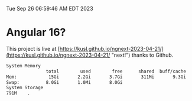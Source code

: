 Tue Sep 26 06:59:46 AM EDT 2023

# Angular 16?


This project is live at [https://kusl.github.io/ngnext-2023-04-21/](https://kusl.github.io/ngnext-2023-04-21/ "next!") thanks to Github.

```bash
System Memory
               total        used        free      shared  buff/cache   available
Mem:            15Gi       2.2Gi       3.7Gi       311Mi       9.3Gi        12Gi
Swap:          8.0Gi       1.0Mi       8.0Gi
System Storage
791M	.
```
```bash
